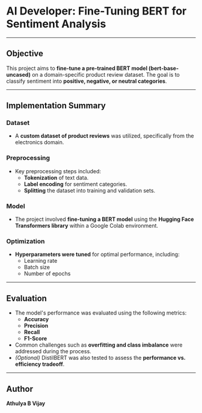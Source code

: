 # AI Developer: Fine-Tuning BERT for Sentiment Analysis

---

## Objective

This project aims to **fine-tune a pre-trained BERT model (bert-base-uncased)** on a domain-specific product review dataset. The goal is to classify sentiment into **positive, negative, or neutral categories**.

---

## Implementation Summary

### Dataset

* A **custom dataset of product reviews** was utilized, specifically from the electronics domain.

### Preprocessing

* Key preprocessing steps included:
    * **Tokenization** of text data.
    * **Label encoding** for sentiment categories.
    * **Splitting** the dataset into training and validation sets.

### Model

* The project involved **fine-tuning a BERT model** using the **Hugging Face Transformers library** within a Google Colab environment.

### Optimization

* **Hyperparameters were tuned** for optimal performance, including:
    * Learning rate
    * Batch size
    * Number of epochs

---

## Evaluation

* The model's performance was evaluated using the following metrics:
    * **Accuracy**
    * **Precision**
    * **Recall**
    * **F1-Score**
* Common challenges such as **overfitting and class imbalance** were addressed during the process.
* *(Optional)* DistilBERT was also tested to assess the **performance vs. efficiency tradeoff**.

---

## Author

**Athulya B Vijay**
